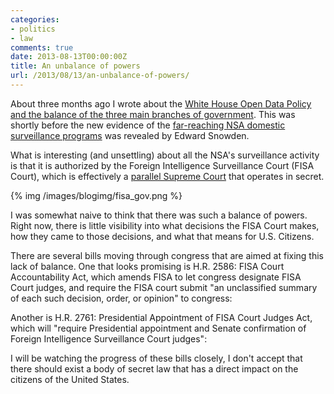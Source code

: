 ```yaml
---
categories:
- politics
- law
comments: true
date: 2013-08-13T00:00:00Z
title: An unbalance of powers
url: /2013/08/13/an-unbalance-of-powers/
---
```


About three months ago I wrote about the [White House Open Data Policy and the balance of the three main branches of government](/blog/2013/05/10/white-house-open-data-policy/). This was shortly before the new evidence of the [far-reaching NSA domestic surveillance programs](https://www.eff.org/nsa-spying/timeline) was revealed by Edward Snowden.

What is interesting (and unsettling) about all the NSA's surveillance activity is that it is authorized by the Foreign Intelligence Surveillance Court (FISA Court), which is effectively a [parallel Supreme Court](http://www.nytimes.com/2013/07/07/us/in-secret-court-vastly-broadens-powers-of-nsa.html?_r=0) that operates in secret.

{% img /images/blogimg/fisa_gov.png %}

I was somewhat naive to think that there was such a balance of powers. Right now, there is little visibility into what decisions the FISA Court makes, how they came to those decisions, and what that means for U.S. Citizens.

There are several bills moving through congress that are aimed at fixing this lack of balance. One that looks promising is H.R. 2586: FISA Court Accountability Act, which amends FISA to let congress designate FISA Court judges, and require the FISA court submit "an unclassified summary of each such decision, order, or opinion" to congress:

<script id="govtrack:widget:bill:113:hr2586:script" src="http://www.govtrack.us/congress/bills/113/hr2586/widget.js" type="text/javascript"></script>

Another is H.R. 2761: Presidential Appointment of FISA Court Judges Act, which will "require Presidential appointment and Senate confirmation of Foreign Intelligence Surveillance Court judges":

<script id="govtrack:widget:bill:113:hr2761:script" src="http://www.govtrack.us/congress/bills/113/hr2761/widget.js" type="text/javascript"></script>

I will be watching the progress of these bills closely, I don't accept that there should exist a body of secret law that has a direct impact on the citizens of the United States.
